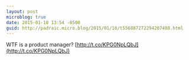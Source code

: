 ```yaml
---
layout: post
microblog: true
date: 2015-01-18 13:54 -0500
guid: http://padraic.micro.blog/2015/01/18/t556887272294207488.html
---
```

WTF is a product manager? [http://t.co/KPG0NpLQbJ](http://t.co/KPG0NpLQbJ)

